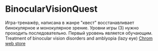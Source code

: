 # BinocularVisionQuest
Игра-тренажёр, написана в жанре "квест" восстанавливает бинокулярное и монокулярное зрение. Уровни игры (3) нужно проходить последовательно. Первый уровень является обучающим. Treatment of binocular vision disorders and amblyopia (lazy eye) 
<a href="https://chrome.google.com/webstore/detail/binocularvsionquest/inbbpbgbmbadokjlfhkjjeinkedpodfl?utm_source=plus">Chrom web store </a>
